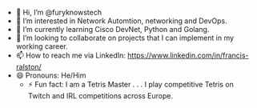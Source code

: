 - 👋 Hi, I’m @furyknowstech
- 👀 I’m interested in Network Automtion, networking and DevOps.
- 🌱 I’m currently learning Cisco DevNet, Python and Golang.
- 💞️ I’m looking to collaborate on projects that I can implement in my working career.
- 📫 How to reach me via LinkedIn: https://www.linkedin.com/in/francis-ralston/
- 😄 Pronouns: He/Him
  - ⚡ Fun fact: I am a Tetris Master . . . I play competitive Tetris on Twitch and IRL competitions across Europe. 

<!---
furyknowstech/furyknowstech is a ✨ special ✨ repository because its `README.md` (this file) appears on your GitHub profile.
You can click the Preview link to take a look at your changes.
--->
